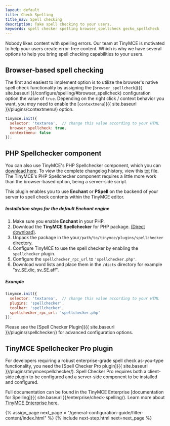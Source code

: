 ```yaml
---
layout: default
title: Check Spelling
title_nav: Spell checking
description: Take spell checking to your users.
keywords: spell checker spelling browser_spellcheck gecko_spellcheck
---
```

Nobody likes content with spelling errors. Our team at TinyMCE is motivated to help your users create error-free content. Which is why we have several options to help you bring spell checking capabilities to your users.

## Browser-based spell checking

The first and easiest to implement option is to utilize the browser's native spell check functionality by assigning the [`browser_spellcheck`]({{ site.baseurl }}/configure/spelling/#browser_spellcheck) configuration option the value of `true`. Depending on the right click / context behavior you want, you *may* need to enable the [`contextmenu`]({{ site.baseurl }}/plugins/contextmenu/) option.

```js
tinymce.init({
  selector: 'textarea',  // change this value according to your HTML
  browser_spellcheck: true,
  contextmenu: false
});
```

## PHP Spellchecker component

You can also use TinyMCE's PHP Spellchecker component, which you can [download here](http://download.moxiecode.com/spellcheckers/tinymce_spellchecker_php_4.0.zip). To view the complete changelog history, view this [txt](http://archive.tinymce.com/develop/changelog/?type=phpspell) file. The TinyMCE's PHP Spellchecker component requires a little more work than the browser-based option, being a server-side script.

This plugin enables you to use **Enchant** or **PSpell** on the backend of your server to spell check contents within the TinyMCE editor.

##### Installation steps for the default Enchant engine

1. Make sure you enable **Enchant** in your PHP.
2. Download the **TinyMCE Spellchecker** for PHP package. [(Direct download)](http://download.moxiecode.com/spellcheckers/tinymce_spellchecker_php_4.0.zip).
3. Unpack the package in the your`/path/to/tinymce/plugins/spellchecker` directory.
4. Configure TinyMCE to use the spell checker by enabling the `spellchecker` plugin.
5. Configure the `spellchecker_rpc_url` to `'spellchecker.php'`.
6. Download word lists and place them in the `/dicts` directory for example "sv_SE.dic, sv_SE.aff".

##### Example

```js
tinymce.init({
  selector: 'textarea',  // change this value according to your HTML
  plugins: 'spellchecker',
  toolbar: 'spellchecker',
  spellchecker_rpc_url: 'spellchecker.php'
});
```

Please see the [Spell Checker Plugin]({{ site.baseurl }}/plugins/spellchecker/) for advanced configuration options.

## TinyMCE Spellchecker Pro plugin

For developers requiring a robust enterprise-grade spell check as-you-type functionality, you need the [Spell Checker Pro plugin]({{ site.baseurl }}/plugins/tinymcespellchecker/). Spell Checker Pro requires both a client-side plugin to be configured and a server-side component to be installed and configured.

Full documentation can be found in the TinyMCE Enterprise [documentation for Spelling]({{ site.baseurl }}/enterprise/check-spelling/). Learn more about [TinyMCE Enterprise here](https://www.tinymce.com/pricing/).

{% assign_page next_page = "/general-configuration-guide/filter-content/index.html" %}
{% include next-step.html next=next_page %}

